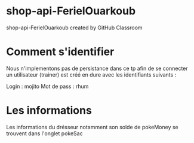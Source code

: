 # shop-api-FerielOuarkoub
shop-api-FerielOuarkoub created by GitHub Classroom


# Comment s'identifier

Nous n'implementons pas de persistance dans ce tp afin de se connecter un utilisateur (trainer) est créé
en dure avec les identifiants suivants : 

Login : mojito
Mot de pass : rhum



# Les informations

Les informations du drésseur notamment son solde de pokeMoney se trouvent dans l'onglet pokeSac


